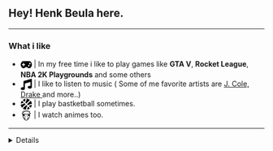 ## Hey! Henk Beula here.
***

### What i like
- <img src="icons/gamepad.svg" width="22px" height="22px" align="center"/> | In my free time i like to play games like **GTA V**, **Rocket League**, **NBA 2K Playgrounds** and some others
- <img src="icons/music.svg" width="22px" height="22px" align="center"/> | I like to listen to music ( Some of me favorite artists are <a href="https://en.wikipedia.org/wiki/J._Cole"> J. Cole, </a> <a href="https://en.wikipedia.org/wiki/Drake_(musician)"> Drake  </a> and more..)
- <img src="icons/basketball-ball.svg" width="22px" height="22px" align="center"/> | I play bastketball sometimes.
- <img src="icons/naruto.svg" width="22px" height="22px" align="center"/> | I watch animes too.

***

<details>
  <sumary>💡 <b> Skills </b> </sumary>
  <br/>
  <h3> Languages </h3>
  <br/>
  <img alt="JAVA" src="https://img.shields.io/badge/java-%23ED8B00.svg?style=for-the-badge&logo=java&logoColor=white"/>
  <img alt="JavaScript" src="https://img.shields.io/badge/javascript-%23323330.svg?style=for-the-badge&logo=javascript&logoColor=%23F7DF1E"/>
  <img alt="HTML5" src="https://img.shields.io/badge/html5-%23E34F26.svg?style=for-the-badge&logo=html5&logoColor=white"/>
  <img alt="CSS3 (Beginner)" src="https://img.shields.io/badge/css3-%231572B6.svg?style=for-the-badge&logo=css3&logoColor=white"/>
  <img alt="C++ (Beginner)" src="https://img.shields.io/badge/c++-%2300599C.svg?style=for-the-badge&logo=c%2B%2B&logoColor=white"/>

  <h3> Database</h3>
  <br/>
  <img alt="SQL (Basic)" src="https://img.shields.io/badge/mysql-%2300f.svg?style=for-the-badge&logo=mysql&logoColor=white"/>
  
  <h3> Softwares </h3>
  <br/>
  <ul>
    <li> <img alt="Visual Studio Code" src="https://img.shields.io/badge/Visual%20Studio%20Code-0078d7.svg?style=for-the-badge&logo=visual-studio-code&logoColor=white)"/> </li>
    <li> <img alt="Git" src="https://img.shields.io/badge/git-%23F05033.svg?style=for-the-badge&logo=git&logoColor=white)"/> </li>
    <li> <img alt="GitHub" src="https://img.shields.io/badge/github-%23121011.svg?style=for-the-badge&logo=github&logoColor=white)"/> </li>
  </ul> 
  
  <h3> Other software </h3>
  <br/>
  <ul>
    <li> <img alt="Adobe Photoshop" src="https://img.shields.io/badge/Adobe%20XD-470137?style=for-the-badge&logo=Adobe%20XD&logoColor=#FF61F6)"/> </li>
    <li> <img alt="Adobe XD" src="https://img.shields.io/badge/adobephotoshop-%2331A8FF.svg?style=for-the-badge&logo=adobephotoshop&logoColor=white"/> </li>
    <li> <img alt="IntelliJ" src="https://img.shields.io/badge/IntelliJIDEA-000000.svg?style=for-the-badge&logo=intellij-idea&logoColor=white)"/> </li>
    <li> <img alt="Sublime Text" src="https://img.shields.io/badge/sublime_text-%23575757.svg?style=for-the-badge&logo=sublime-text&logoColor=important)"/> </li>
    <li> <img alt="Google Chrome" src="https://img.shields.io/badge/Google%20Chrome-4285F4?style=for-the-badge&logo=GoogleChrome&logoColor=white)"/> </li>
    <li> <img alt="MS Excel" src="https://img.shields.io/badge/Microsoft_Excel-217346?style=for-the-badge&logo=microsoft-excel&logoColor=white"/> </li>
    <li> <img alt="MS Word" src="https://img.shields.io/badge/Microsoft_Word-2B579A?style=for-the-badge&logo=microsoft-word&logoColor=white"/> </li>
  </ul> 
</details>
